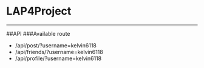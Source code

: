 # LAP4Project
--------------------------------
##API
###Available route
- /api/post/?username=kelvin6118
- /api/friends/?username=kelvin6118
- /api/profile/?username=kelvin6118
